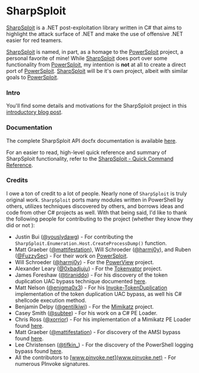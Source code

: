# SharpSploit

[SharpSploit](https/github.com/cobbr/SharpSploit) is a .NET post-exploitation library written in C# that aims to highlight the attack surface of .NET and make the use of offensive .NET easier for red teamers.

[SharpSploit](https/github.com/cobbr/SharpSploit) is named, in part, as a homage to the [PowerSploit](https/github.com/PowerShellMafia/PowerSploit) project, a personal favorite of mine! While [SharpSploit](https/github.com/cobbr/SharpSploit) does port over some functionality from [PowerSploit](https/github.com/PowerShellMafia/PowerSploit), my intention is **not** at all to create a direct port of [PowerSploit](https/github.com/PowerShellMafia/PowerSploit). [SharpSploit](https/github.com/cobbr/SharpSploit) will be it's own project, albeit with similar goals to [PowerSploit](https/github.com/PowerShellMafia/PowerSploit).

### Intro

You'll find some details and motivations for the SharpSploit project in this [introductory blog post](https/cobbr.io/SharpSploit.html).

### Documentation

The complete SharpSploit API docfx documentation is available [here](https/sharpsploit.cobbr.io/api/).

For an easier to read, high-level quick reference and summary of SharpSploit functionality, refer to the [SharpSploit - Quick Command Reference](https/github.com/cobbr/SharpSploit/blob/master/SharpSploit/SharpSploit%20-%20Quick%20Command%20Reference.md).

### Credits

I owe a ton of credit to a lot of people. Nearly none of `SharpSploit` is truly original work. `SharpSploit` ports many modules written in PowerShell by others, utilizes techniques discovered by others, and borrows ideas and code from other C# projects as well. With that being said, I'd like to thank the following people for contributing to the project (whether they know they did or not ):

* Justin Bui ([@youslydawg](https/twitter.com/youslydawg)) - For contributing the `SharpSploit.Enumeration.Host.CreateProcessDump()` function.
* Matt Graeber ([@mattifestation](https/twitter.com/mattifestation)), Will Schroeder ([@harmj0y](https/twitter.com/harmj0y)), and Ruben ([@FuzzySec](https/twitter.com/fuzzysec)) - For their work on [PowerSploit](https/github.com/PowerShellMafia/PowerSploit).
* Will Schroeder ([@harmj0y](https/twitter.com/harmj0y)) - For the [PowerView](https/github.com/PowerShellMafia/PowerSploit/blob/dev/Recon/PowerView.ps1) project.
* Alexander Leary ([@0xbadjuju](https/twitter.com/0xbadjuju)) - For the [Tokenvator](https/github.com/0xbadjuju/Tokenvator) project.
* James Foreshaw ([@tiraniddo](https/twitter.com/tiraniddo)) - For his discovery of the token duplication UAC bypass technique documented [here](https/tyranidslair.blogspot.com/2017/05/reading-your-way-around-uac-part-3.html).
* Matt Nelson ([@enigma0x3](https/twitter.com/enigma0x3)) - For his [Invoke-TokenDuplication](https/github.com/enigma0x3/Misc-PowerShell-Stuff/blob/master/Invoke-TokenDuplication.ps1) implementation of the token duplication UAC bypass, as well his C# shellcode execution method.
* Benjamin Delpy ([@gentilkiwi](https/twitter.com/gentilkiwi)) - For the [Mimikatz](https/github.com/gentilkiwi/mimikatz) project.
* Casey Smith ([@subtee](https/twitter.com/subtee)) - For his work on a C# PE Loader.
* Chris Ross ([@xorrior](https/twitter.com/xorrior)) - For his implementation of a Mimikatz PE Loader found [here](https/github.com/xorrior/Random-CSharpTools/blob/master/DllLoader/DllLoader/PELoader.cs).
* Matt Graeber ([@mattifestation](https/twitter.com/mattifestation)) - For discovery of the AMSI bypass found [here](https/twitter.com/mattifestation/status/735261120487772160).
* Lee Christensen ([@tifkin_](https/twitter.com/tifkin_)) - For the discovery of the PowerShell logging bypass found [here](https/github.com/leechristensen/Random/blob/master/CSharp/DisablePSLogging.cs).
* All the contributors to [www.pinvoke.net](www.pinvoke.net) - For numerous PInvoke signatures.
